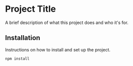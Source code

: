 # Project Title

A brief description of what this project does and who it's for.

## Installation

Instructions on how to install and set up the project.

```bash
npm install
